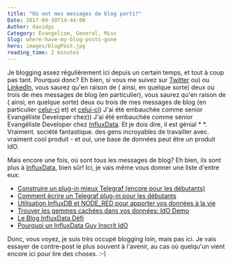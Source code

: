 ```yaml
---
title: "Où ont mes messages de blog parti?"
Date: 2017-09-30T14:44:00
Author: davidgs
Category: Evangelism, General, Misc
Slug: where-have-my-blog-posts-gone
hero: images/blogPost.jpg
reading_time: 2 minutes
---
```


Je blogging assez régulièrement ici depuis un certain temps, et tout à coup pas tant. Pourquoi donc? Eh bien, si vous me suivez sur [Twitter](https://twitter.com/davidgsIoT) ou) ou [LinkedIn](https://linkedin.com/in/davidgsimmons), vous saurez qu'en raison de ( ainsi, en quelque sorte) deux ou trois de mes messages de blog (en particulier), vous saurez qu'en raison de ( ainsi, en quelque sorte) deux ou trois de mes messages de blog (en particulier [celui-ci](/posts/category/iot/iot-hardware/running-influxdb-on-an-artik-520/) et) et [celui-ci](/posts/category/iot/iot-hardware/influxdb-on-artik-520-redux/)) J'ai été embauchée comme senior Evangéliste Developer chez)) J'ai été embauchée comme senior Evangéliste Developer chez [InfluxData](https://influxdata.com). Et je dois dire, il est génial * *. Vraiment. société fantastique. des gens incroyables de travailler avec. vraiment cool produit - et oui, une base de données peut être un produit IdO.

Mais encore une fois, où sont tous les messages de blog? Eh bien, ils sont plus à [InfluxData](https://influxdata.com/blog), bien sûr! Ici, je vais même vous donner une liste d'entre eux:

- [Construire un plug-in mieux Telegraf (encore pour les débutants)](https://www.influxdata.com/blog/building-better-telegraf-plugin/)
- [Comment écrire un Telegraf plug-in pour les débutants](https://www.influxdata.com/blog/how-to-write-telegraf-plugin-beginners/)
- [Utilisation InfluxDB et NODE_RED pour apporter vos données à la vie](https://www.influxdata.com/blog/bring-your-data-to-life/)
- [Trouver les gemmes cachées dans vos données: IdO Demo](https://www.influxdata.com/blog/building-iot-time-series-demo/)
- [Le Blog InfluxData Défi](https://www.influxdata.com/blog/influxdata-blog-challenge/)
- [Pourquoi un InfluxData Guy Inscrit IdO](https://www.influxdata.com/blog/iot-guy-joined-influxdata/)

Donc, vous voyez, je suis très occupé blogging loin, mais pas ici. Je vais essayer de contre-post le plus souvent à l'avenir, au cas où quelqu'un vient encore ici pour lire des choses. :-)
